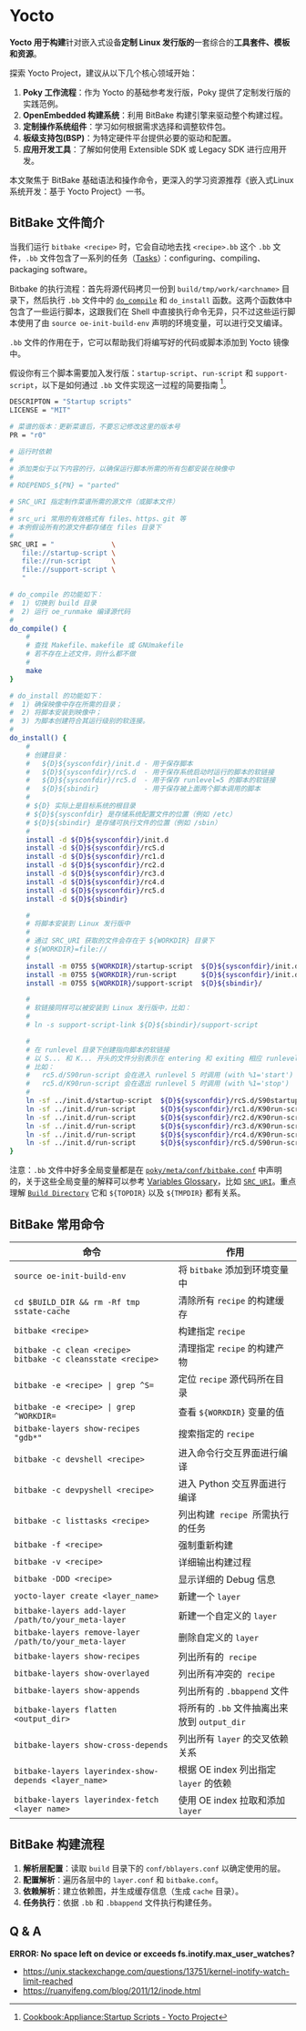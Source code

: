 # Yocto

**Yocto 用于构建**针对嵌入式设备**定制 Linux 发行版的**一套综合的**工具套件、模板和资源**。

探索 Yocto Project，建议从以下几个核心领域开始：

1. **Poky 工作流程**：作为 Yocto 的基础参考发行版，Poky 提供了定制发行版的实践范例。
2. **OpenEmbedded 构建系统**：利用 BitBake 构建引擎来驱动整个构建过程。
3. **定制操作系统组件**：学习如何根据需求选择和调整软件包。
4. **板级支持包(BSP)**：为特定硬件平台提供必要的驱动和配置。
5. **应用开发工具**：了解如何使用 Extensible SDK 或 Legacy SDK 进行应用开发。

本文聚焦于 BitBake 基础语法和操作命令，更深入的学习资源推荐《嵌入式Linux系统开发：基于 Yocto Project》一书。

## BitBake 文件简介

当我们运行 `bitbake <recipe>` 时，它会自动地去找 `<recipe>.bb` 这个 `.bb` 文件，`.bb` 文件包含了一系列的任务（[Tasks](https://docs.yoctoproject.org/ref-manual/tasks.html)）：configuring、compiling、packaging software。

Bitbake 的执行流程：首先将源代码拷贝一份到 `build/tmp/work/<archname>` 目录下，然后执行 `.bb` 文件中的 [`do_compile`](https://docs.yoctoproject.org/ref-manual/tasks.html#do-compile) 和 `do_install` 函数。这两个函数体中包含了一些运行脚本，这跟我们在 Shell 中直接执行命令无异，只不过这些运行脚本使用了由 `source oe-init-build-env` 声明的环境变量，可以进行交叉编译。

`.bb` 文件的作用在于，它可以帮助我们将编写好的代码或脚本添加到 Yocto 镜像中。

假设你有三个脚本需要加入发行版：`startup-script`、`run-script` 和 `support-script`，以下是如何通过 `.bb` 文件实现这一过程的简要指南 [^ref-cite-1]。

```bash
DESCRIPTON = "Startup scripts"
LICENSE = "MIT"

# 菜谱的版本：更新菜谱后，不要忘记修改这里的版本号
PR = "r0"

# 运行时依赖
#
# 添加类似于以下内容的行，以确保运行脚本所需的所有包都安装在映像中
#
# RDEPENDS_${PN} = "parted"

# SRC_URI 指定制作菜谱所需的源文件（或脚本文件）
#
# src_uri 常用的有效格式有 files、https、git 等
# 本例假设所有的源文件都存储在 files 目录下
#
SRC_URI = "              \
   file://startup-script \
   file://run-script     \
   file://support-script \
   "

# do_compile 的功能如下：
#  1) 切换到 build 目录
#  2) 运行 oe_runmake 编译源代码
#
do_compile() {
    #
    # 查找 Makefile、makefile 或 GNUmakefile
    # 若不存在上述文件，则什么都不做
    #
    make
}

# do_install 的功能如下：
#  1) 确保映像中存在所需的目录；
#  2) 将脚本安装到映像中；
#  3) 为脚本创建符合其运行级别的软连接。
#
do_install() {
    #
    # 创建目录：
    #   ${D}${sysconfdir}/init.d - 用于保存脚本
    #   ${D}${sysconfdir}/rcS.d  - 用于保存系统启动时运行的脚本的软链接
    #   ${D}${sysconfdir}/rc5.d  - 用于保存 runlevel=5 的脚本的软链接
    #   ${D}${sbindir}           - 用于保存被上面两个脚本调用的脚本
    #
    # ${D} 实际上是目标系统的根目录
    # ${D}${sysconfdir} 是存储系统配置文件的位置（例如 /etc）
    # ${D}${sbindir} 是存储可执行文件的位置（例如 /sbin）
    #
    install -d ${D}${sysconfdir}/init.d
    install -d ${D}${sysconfdir}/rcS.d
    install -d ${D}${sysconfdir}/rc1.d
    install -d ${D}${sysconfdir}/rc2.d
    install -d ${D}${sysconfdir}/rc3.d
    install -d ${D}${sysconfdir}/rc4.d
    install -d ${D}${sysconfdir}/rc5.d
    install -d ${D}${sbindir}

    #
    # 将脚本安装到 Linux 发行版中
    #
    # 通过 SRC_URI 获取的文件会存在于 ${WORKDIR} 目录下
    # ${WORKDIR}=file://
    #
    install -m 0755 ${WORKDIR}/startup-script  ${D}${sysconfdir}/init.d/
    install -m 0755 ${WORKDIR}/run-script      ${D}${sysconfdir}/init.d/
    install -m 0755 ${WORKDIR}/support-script  ${D}${sbindir}/

    #
    # 软链接同样可以被安装到 Linux 发行版中，比如：
    #
    # ln -s support-script-link ${D}${sbindir}/support-script

    #
    # 在 runlevel 目录下创建指向脚本的软链接
    # 以 S... 和 K... 开头的文件分别表示在 entering 和 exiting 相应 runlevel 时会被调用的脚本
    # 比如：
    #   rc5.d/S90run-script 会在进入 runlevel 5 时调用 (with %1='start')
    #   rc5.d/K90run-script 会在退出 runlevel 5 时调用 (with %1='stop')
    #
    ln -sf ../init.d/startup-script  ${D}${sysconfdir}/rcS.d/S90startup-script
    ln -sf ../init.d/run-script      ${D}${sysconfdir}/rc1.d/K90run-script
    ln -sf ../init.d/run-script      ${D}${sysconfdir}/rc2.d/K90run-script
    ln -sf ../init.d/run-script      ${D}${sysconfdir}/rc3.d/K90run-script
    ln -sf ../init.d/run-script      ${D}${sysconfdir}/rc4.d/K90run-script
    ln -sf ../init.d/run-script      ${D}${sysconfdir}/rc5.d/S90run-script
}
```

注意：`.bb` 文件中好多全局变量都是在 [`poky/meta/conf/bitbake.conf`](https://git.openembedded.org/bitbake/tree/conf/bitbake.conf) 中声明的，关于这些全局变量的解释可以参考 [Variables Glossary](https://docs.yoctoproject.org/bitbake/2.6/bitbake-user-manual/bitbake-user-manual-ref-variables.html)，比如 [`SRC_URI`](https://docs.yoctoproject.org/bitbake/2.6/bitbake-user-manual/bitbake-user-manual-ref-variables.html#term-SRC_URI)。重点理解 [`Build Directory`](https://docs.yoctoproject.org/ref-manual/terms.html#term-Build-Directory) 它和 `${TOPDIR}` 以及 `${TMPDIR}` 都有关系。

## BitBake 常用命令

| 命令                                                                 | 作用                               |
| ------------------------------------------------------------------ | -------------------------------- |
| `source oe-init-build-env`                                         | 将 `bitbake` 添加到环境变量中             |
| `cd $BUILD_DIR && rm -Rf tmp sstate-cache`                         | 清除所有 `recipe` 的构建缓存              |
| `bitbake <recipe>`                                                 | 构建指定 `recipe`                    |
| `bitbake -c clean <recipe>`  <br>`bitbake -c cleansstate <recipe>` | 清理指定 `recipe` 的构建产物              |
| `bitbake -e <recipe> \| grep ^S=`                                  | 定位 `recipe` 源代码所在目录              |
| `bitbake -e <recipe> \| grep ^WORKDIR=`                            | 查看 `${WORKDIR}` 变量的值             |
| `bitbake-layers show-recipes "gdb*"`                               | 搜索指定的 `recipe`                   |
| `bitbake -c devshell <recipe>`                                     | 进入命令行交互界面进行编译                    |
| `bitbake -c devpyshell <recipe>`                                   | 进入 Python 交互界面进行编译               |
| `bitbake -c listtasks <recipe>`                                    | 列出构建  `recipe`  所需执行的任务          |
| `bitbake -f <recipe>`                                              | 强制重新构建                           |
| `bitbake -v <recipe>`                                              | 详细输出构建过程                         |
| `bitbake -DDD <recipe>`                                            | 显示详细的 Debug 信息                   |
| `yocto-layer create <layer_name>`                                  | 新建一个 `layer`                     |
| `bitbake-layers add-layer /path/to/your_meta-layer`                | 新建一个自定义的 `layer`                 |
| `bitbake-layers remove-layer /path/to/your_meta-layer`             | 删除自定义的 `layer`                   |
| `bitbake-layers show-recipes`                                      | 列出所有的  `recipe`                  |
| `bitbake-layers show-overlayed`                                    | 列出所有冲突的  `recipe`                |
| `bitbake-layers show-appends`                                      | 列出所有的 `.bbappend` 文件             |
| `bitbake-layers flatten <output_dir>`                              | 将所有的 `.bb` 文件抽离出来放到 `output_dir` |
| `bitbake-layers show-cross-depends`                                | 列出所有 `layer` 的交叉依赖关系             |
| `bitbake-layers layerindex-show-depends <layer_name>`              | 根据 OE index 列出指定 `layer` 的依赖     |
| `bitbake-layers layerindex-fetch <layer name>`                     | 使用 OE index 拉取和添加 `layer`        |

## BitBake 构建流程

1. **解析层配置**：读取 `build` 目录下的 `conf/bblayers.conf` 以确定使用的层。
2. **配置解析**：遍历各层中的 `layer.conf` 和 `bitbake.conf`。
3. **依赖解析**：建立依赖图，并生成缓存信息（生成 `cache` 目录）。
4. **任务执行**：依据 `.bb` 和 `.bbappend` 文件执行构建任务。

## Q & A

**ERROR: No space left on device or exceeds fs.inotify.max_user_watches?**

- <https://unix.stackexchange.com/questions/13751/kernel-inotify-watch-limit-reached>
- <https://ruanyifeng.com/blog/2011/12/inode.html>

[^ref-cite-1]: [Cookbook:Appliance:Startup Scripts - Yocto Project](https://wiki.yoctoproject.org/wiki/Cookbook:Appliance:Startup_Scripts)
